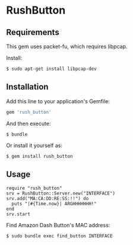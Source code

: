 # RushButton

## Requirements

This gem uses packet-fu, which requires libpcap.

Install:

    $ sudo apt-get install libpcap-dev

## Installation

Add this line to your application's Gemfile:

```ruby
gem 'rush_button'
```

And then execute:

    $ bundle

Or install it yourself as:

    $ gem install rush_button


## Usage

```
require "rush_button"
srv = RushButton::Server.new("INTERFACE")
srv.add("MA:CA:DD:RE:SS:!!") do
  puts "|#{Time.now}| ARGHHHHHHH!"
end
srv.start
```

Find Amazon Dash Button's MAC address:

    $ sudo bundle exec find_button INTERFACE

